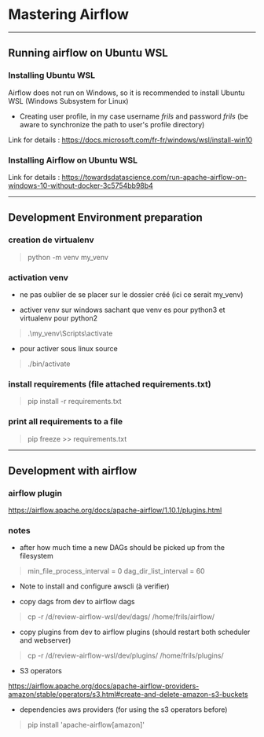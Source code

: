# Mastering Airflow

--------------------------------------------------------------------------

## Running airflow on Ubuntu WSL

### Installing Ubuntu WSL

Airflow does not run on Windows, so it is recommended to install Ubuntu WSL (Windows Subsystem for Linux)

* Creating user profile, in my case username *frils* and password *frils* (be aware to synchronize the path to user's
  profile directory)

Link for details : https://docs.microsoft.com/fr-fr/windows/wsl/install-win10

### Installing Airflow on Ubuntu WSL

Link for details : https://towardsdatascience.com/run-apache-airflow-on-windows-10-without-docker-3c5754bb98b4

---------------------------------------------------------------------------------------

## Development Environment preparation

### creation de virtualenv

> python -m venv my_venv

### activation venv

* ne pas oublier de se placer sur le dossier créé (ici ce serait my_venv)

* activer venv sur windows sachant que venv es pour python3 et virtualenv pour python2

> .\my_venv\Scripts\activate

* pour activer sous linux source

> ./bin/activate

### install requirements (file attached requirements.txt)

> pip install -r requirements.txt

### print all requirements to a file

> pip freeze >> requirements.txt

---------------------------------------------------------------------------------------

## Development with airflow

### airflow plugin

https://airflow.apache.org/docs/apache-airflow/1.10.1/plugins.html

### notes

* after how much time a new DAGs should be picked up from the filesystem

> min_file_process_interval = 0
> dag_dir_list_interval = 60

* Note to install and configure awscli (à verifier)

* copy dags from dev to airflow dags

> cp -r /d/review-airflow-wsl/dev/dags/ /home/frils/airflow/

* copy plugins from dev to airflow plugins (should restart both scheduler and webserver)

> cp -r /d/review-airflow-wsl/dev/plugins/ /home/frils/plugins/

* S3 operators

https://airflow.apache.org/docs/apache-airflow-providers-amazon/stable/operators/s3.html#create-and-delete-amazon-s3-buckets

* dependencies aws providers (for using the s3 operators before)

> pip install 'apache-airflow[amazon]'




